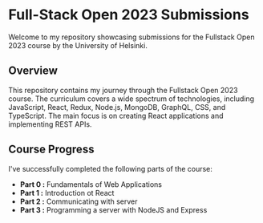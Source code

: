 # Full-Stack Open 2023 Submissions

Welcome to my repository showcasing submissions for the Fullstack Open 2023 course by the University of Helsinki.

## Overview

This repository contains my journey through the Fullstack Open 2023 course. The curriculum covers a wide spectrum of technologies, including JavaScript, React, Redux, Node.js, MongoDB, GraphQL, CSS, and TypeScript. The main focus is on creating React applications and implementing REST APIs.

## Course Progress

I've successfully completed the following parts of the course:

- **Part 0 :** Fundamentals of Web Applications
- **Part 1 :** Introduction ot React
- **Part 2 :** Communicating with server
- **Part 3 :** Programming a server with NodeJS and Express
